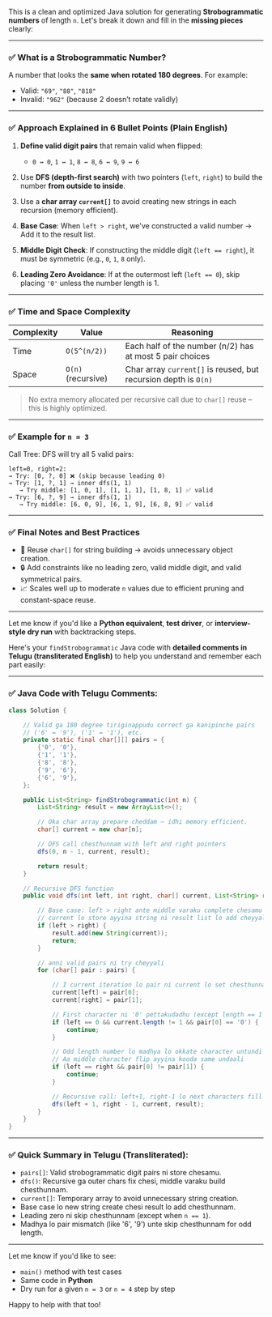 This is a clean and optimized Java solution for generating **Strobogrammatic numbers** of length `n`. Let's break it down and fill in the **missing pieces** clearly:

---

### ✅ **What is a Strobogrammatic Number?**

A number that looks the **same when rotated 180 degrees**. For example:

* Valid: `"69"`, `"88"`, `"818"`
* Invalid: `"962"` (because 2 doesn’t rotate validly)

---

### ✅ **Approach Explained in 6 Bullet Points (Plain English)**

1. **Define valid digit pairs** that remain valid when flipped:

   * `0 ↔ 0`, `1 ↔ 1`, `8 ↔ 8`, `6 ↔ 9`, `9 ↔ 6`

2. Use **DFS (depth-first search)** with two pointers (`left`, `right`) to build the number **from outside to inside**.

3. Use a **char array `current[]`** to avoid creating new strings in each recursion (memory efficient).

4. **Base Case**: When `left > right`, we've constructed a valid number → Add it to the result list.

5. **Middle Digit Check**: If constructing the middle digit (`left == right`), it must be symmetric (e.g., `0`, `1`, `8` only).

6. **Leading Zero Avoidance**: If at the outermost left (`left == 0`), skip placing `'0'` unless the number length is 1.

---

### ✅ **Time and Space Complexity**

| Complexity | Value              | Reasoning                                                       |
| ---------- | ------------------ | --------------------------------------------------------------- |
| Time       | `O(5^(n/2))`       | Each half of the number (n/2) has at most 5 pair choices        |
| Space      | `O(n)` (recursive) | Char array `current[]` is reused, but recursion depth is `O(n)` |

> No extra memory allocated per recursive call due to `char[]` reuse – this is highly optimized.

---

### ✅ **Example for `n = 3`**

Call Tree: DFS will try all 5 valid pairs:

```
left=0, right=2:
→ Try: [0, ?, 0] ❌ (skip because leading 0)
→ Try: [1, ?, 1] → inner dfs(1, 1)
   → Try middle: [1, 0, 1], [1, 1, 1], [1, 8, 1] ✅ valid
→ Try: [6, ?, 9] → inner dfs(1, 1)
   → Try middle: [6, 0, 9], [6, 1, 9], [6, 8, 9] ✅ valid
```

---

### ✅ **Final Notes and Best Practices**

* 🔁 Reuse `char[]` for string building → avoids unnecessary object creation.
* 🔒 Add constraints like no leading zero, valid middle digit, and valid symmetrical pairs.
* 📈 Scales well up to moderate `n` values due to efficient pruning and constant-space reuse.

---

Let me know if you'd like a **Python equivalent**, **test driver**, or **interview-style dry run** with backtracking steps.


Here's your `findStrobogrammatic` Java code with **detailed comments in Telugu (transliterated English)** to help you understand and remember each part easily:

---

### ✅ Java Code with Telugu Comments:

```java
class Solution {

    // Valid ga 180 degree tiriginappudu correct ga kanipinche pairs
    // ('6' ↔ '9'), ('1' ↔ '1'), etc.
    private static final char[][] pairs = {
        {'0', '0'},
        {'1', '1'},
        {'8', '8'},
        {'9', '6'},
        {'6', '9'},
    };

    public List<String> findStrobogrammatic(int n) {
        List<String> result = new ArrayList<>();

        // Oka char array prepare cheddam – idhi memory efficient.
        char[] current = new char[n];

        // DFS call chesthunnam with left and right pointers
        dfs(0, n - 1, current, result);

        return result;
    }

    // Recursive DFS function
    public void dfs(int left, int right, char[] current, List<String> result) {

        // Base case: left > right ante middle varaku complete chesamu
        // current lo store ayyina string ni result list lo add cheyyali
        if (left > right) {
            result.add(new String(current));
            return;
        }

        // anni valid pairs ni try cheyyali
        for (char[] pair : pairs) {

            // I current iteration lo pair ni current lo set chesthunnam
            current[left] = pair[0];
            current[right] = pair[1];

            // First character ni '0' pettakudadhu (except length == 1 case)
            if (left == 0 && current.length != 1 && pair[0] == '0') {
                continue;
            }

            // Odd length number lo madhya lo okkate character untundi
            // Aa middle character flip ayyina kooda same undaali
            if (left == right && pair[0] != pair[1]) {
                continue;
            }

            // Recursive call: left+1, right-1 lo next characters fill cheyyadam
            dfs(left + 1, right - 1, current, result);
        }
    }
}
```

---

### ✅ Quick Summary in Telugu (Transliterated):

* `pairs[]`: Valid strobogrammatic digit pairs ni store chesamu.
* `dfs()`: Recursive ga outer chars fix chesi, middle varaku build chesthunnam.
* `current[]`: Temporary array to avoid unnecessary string creation.
* Base case lo new string create chesi result lo add chesthunnam.
* Leading zero ni skip chesthunnam (except when `n == 1`).
* Madhya lo pair mismatch (like '6', '9') unte skip chesthunnam for odd length.

---

Let me know if you'd like to see:

* `main()` method with test cases
* Same code in **Python**
* Dry run for a given `n = 3` or `n = 4` step by step

Happy to help with that too!

